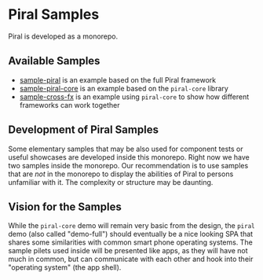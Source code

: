 # Piral Samples

Piral is developed as a monorepo.

## Available Samples

- [sample-piral](./sample-piral/README.md) is an example based on the full Piral framework
- [sample-piral-core](./sample-piral-core/README.md) is an example based on the `piral-core` library
- [sample-cross-fx](./sample-cross-fx/README.md) is an example using `piral-core` to show how different frameworks can work together

## Development of Piral Samples

Some elementary samples that may be also used for component tests or useful showcases are developed inside this monorepo. Right now we have two samples inside the monorepo. Our recommendation is to use samples that are *not* in the monorepo to display the abilities of Piral to persons unfamiliar with it. The complexity or structure may be daunting.

## Vision for the Samples

While the `piral-core` demo will remain very basic from the design, the `piral` demo (also called "demo-full") should eventually be a nice looking SPA that shares some similarities with common smart phone operating systems. The sample pilets used inside will be presented like apps, as they will have not much in common, but can communicate with each other and hook into their "operating system" (the app shell).
